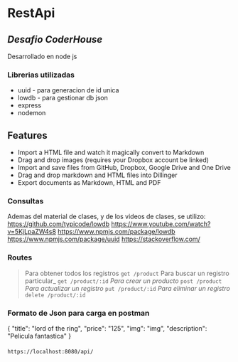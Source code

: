 # RestApi
## _Desafio CoderHouse_

Desarrollado en node js

### Librerias utilizadas

 - uuid - para generacion de id unica
 - lowdb - para gestionar db json
 - express
 - nodemon

## Features

- Import a HTML file and watch it magically convert to Markdown
- Drag and drop images (requires your Dropbox account be linked)
- Import and save files from GitHub, Dropbox, Google Drive and One Drive
- Drag and drop markdown and HTML files into Dillinger
- Export documents as Markdown, HTML and PDF

### Consultas

Ademas del material de clases, y de los videos de clases, se utilizo:
https://github.com/typicode/lowdb
https://www.youtube.com/watch?v=5KjLpaZW4s8
https://www.npmjs.com/package/lowdb
https://www.npmjs.com/package/uuid
https://stackoverflow.com/

### Routes
>Para obtener todos los registros
> ```get /product```
> Para buscar un registro particular_
> ```get /product/:id```
> _Para crear un producto_
> ```post /product```
> _Para actualizar un registro_
> ```put /product/:id```
> _Para eliminar un registro_
> ```delete /product/:id```

### Formato de Json para carga en postman

{
    "title": "lord of the ring",
    "price": "125",
    "img": "img",
    "description": "Pelicula fantastica"
}

####
```sh
https://localhost:8080/api/
```
